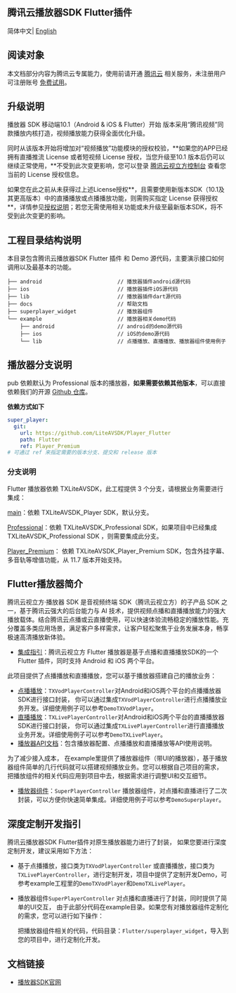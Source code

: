 ## 腾讯云播放器SDK Flutter插件

简体中文| [English](https://www.tencentcloud.com/document/product/266/51192?lang=en&pg=)

## 阅读对象

本文档部分内容为腾讯云专属能力，使用前请开通 [腾讯云](https://cloud.tencent.com/) 相关服务，未注册用户可注册账号 [免费试用](https://cloud.tencent.com/login)。

## **升级说明**

播放器 SDK 移动端10.1（Android & iOS & Flutter）开始 版本采用“腾讯视频”同款播放内核打造，视频播放能力获得全面优化升级。

同时从该版本开始将增加对“视频播放”功能模块的授权校验，**如果您的APP已经拥有直播推流 License 或者短视频 License 授权，当您升级至10.1 版本后仍可以继续正常使用，**不受到此次变更影响，您可以登录 [腾讯云视立方控制台](https://console.cloud.tencent.com/vcube) 查看您当前的 License 授权信息。

如果您在此之前从未获得过上述License授权**，且需要使用新版本SDK（10.1及其更高版本）中的直播播放或点播播放功能，则需购买指定 License 获得授权**，详情参见[授权说明](https://cloud.tencent.com/document/product/881/74199#.E6.8E.88.E6.9D.83.E8.AF.B4.E6.98.8E)；若您无需使用相关功能或未升级至最新版本SDK，将不受到此次变更的影响。

## 工程目录结构说明

本目录包含腾讯云播放器SDK Flutter 插件 和 Demo 源代码，主要演示接口如何调用以及最基本的功能。

```
├── android                        // 播放器插件android源代码
├── ios                            // 播放器插件iOS源代码
├── lib                            // 播放器插件dart源代码
├── docs                           // 帮助文档
├── superplayer_widget             // 播放器组件
└── example                        // 播放器相关demo代码
    ├── android                    // android的demo源代码
    ├── ios                        // iOS的demo源代码
    └── lib                        // 点播播放、直播播放、播放器组件使用例子
```

## 播放器分支说明

pub 依赖默认为 Professional 版本的播放器，**如果需要依赖其他版本**，可以直接依赖我们的开源 [Github 仓库](https://github.com/LiteAVSDK/Player_Flutter)。

**依赖方式如下**

```yaml
super_player:
  git:
    url: https://github.com/LiteAVSDK/Player_Flutter
    path: Flutter
    ref: Player_Premium 
# 可通过 ref 来指定需要的版本分支、提交和 release 版本
```

### 分支说明

Flutter 播放器依赖 TXLiteAVSDK，此工程提供 3 个分支，请根据业务需要进行集成：

[main](https://github.com/LiteAVSDK/Player_Flutter/tree/main)：依赖 TXLiteAVSDK_Player SDK，默认分支。

[Professional](https://github.com/LiteAVSDK/Player_Flutter/tree/Professional)：依赖 TXLiteAVSDK_Professional SDK，如果项目中已经集成 TXLiteAVSDK_Professional SDK ，则需要集成此分支。

[Player_Premium](https://github.com/LiteAVSDK/Player_Flutter/tree/Player_Premium)： 依赖 TXLiteAVSDK_Player_Premium SDK，包含外挂字幕、多音轨等增值功能，从 11.7 版本开始支持。

## Flutter播放器简介

腾讯云视立方·播放器 SDK 是音视频终端 SDK（腾讯云视立方）的子产品 SDK 之一，基于腾讯云强大的后台能力与 AI 技术，提供视频点播和直播播放能力的强大播放载体。结合腾讯云点播或云直播使用，可以快速体验流畅稳定的播放性能。充分覆盖多类应用场景，满足客户多样需求，让客户轻松聚焦于业务发展本身，畅享极速高清播放新体验。

- [集成指引](https://cloud.tencent.com/document/product/881/81252)：腾讯云视立方 Flutter 播放器是基于点播和直播播放SDK的一个 Flutter 插件，同时支持 Android 和 iOS 两个平台。

此项目提供了点播播放和直播播放，您可以基于播放器搭建自己的播放业务：

- [点播播放](https://cloud.tencent.com/document/product/881/81253)：`TXVodPlayerController`对Android和iOS两个平台的点播播放器SDK进行接口封装， 你可以通过集成`TXVodPlayerController`进行点播播放业务开发。详细使用例子可以参考`DemoTXVodPlayer`。
- [直播播放](https://cloud.tencent.com/document/product/881/81254)：`TXLivePlayerController`对Android和iOS两个平台的直播播放器SDK进行接口封装， 你可以通过集成`TXLivePlayerController`进行直播播放业务开发。详细使用例子可以参考`DemoTXLivePlayer`。
- [播放器API文档](https://cloud.tencent.com/document/product/881/81255)：包含播放器配置、点播播放和直播播放等API使用说明。

为了减少接入成本， 在example里提供了播放器组件（带UI的播放器），基于播放器组件简单的几行代码就可以搭建视频播放业务。您可以根据自己项目的需求， 把播放组件的相关代码应用到项目中去，根据需求进行调整UI和交互细节。

- [播放器组件](https://cloud.tencent.com/document/product/881/81250)：`SuperPlayerController` 播放器组件，对点播和直播进行了二次封装，可以方便你快速简单集成。详细使用例子可以参考`DemoSuperplayer`。


## 深度定制开发指引

腾讯云播放器SDK Flutter插件对原生播放器能力进行了封装， 如果您要进行深度定制开发，建议采用如下方法：

- 基于点播播放，接口类为`TXVodPlayerController` 或直播播放，接口类为`TXLivePlayerController`，进行定制开发，项目中提供了定制开发Demo，可参考example工程里的`DemoTXVodPlayer`和`DemoTXLivePlayer`。

- 播放器组件`SuperPlayerController` 对点播和直播进行了封装，同时提供了简单的UI交互， 由于此部分代码在example目录。如果您有对播放器组件定制化的需求，您可以进行如下操作：

  把播放器组件相关的代码，代码目录：`Flutter/superplayer_widget`，导入到您的项目中，进行定制化开发。

## 文档链接

- [播放器SDK官网](https://cloud.tencent.com/document/product/881)
